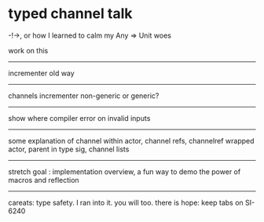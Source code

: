 typed channel talk
=====

-!->, or how I learned to calm my Any ⇒ Unit woes

work on this

---

incrementer old way


---

channels incrementer
non-generic or generic?

---

show where compiler error on invalid inputs

---

some explanation of channel within actor, channel refs, channelref wrapped actor, parent in type sig, channel lists

---

stretch goal : implementation overview, a fun way to demo the power of macros and reflection

---

careats:
type safety. I ran into it. you will too.
there is hope: keep tabs on SI-6240